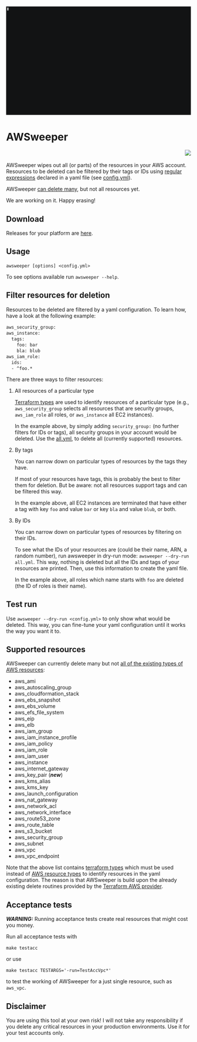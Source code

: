 [![AWSweeper tutorial](img/asciinema-tutorial.gif)](https://asciinema.org/a/149097)


# AWSweeper

<p align="right">
  <a href="https://goreportcard.com/report/github.com/cloudetc/awsweeper">
  <img src="https://goreportcard.com/badge/github.com/cloudetc/awsweeper" /></a>
</p>

AWSweeper wipes out all (or parts) of the resources in your AWS account. Resources to be deleted can be filtered by their tags or IDs
using [regular expressions](https://golang.org/pkg/regexp/syntax/) declared in a yaml file (see [config.yml](dependency/config.yml)).

AWSweeper [can delete many](#supported-resources), but not all resources yet.

We are working on it. Happy erasing!

## Download

Releases for your platform are [here](https://github.com/cloudetc/awsweeper/releases).

## Usage

    awsweeper [options] <config.yml>

To see options available run `awsweeper --help`.
    
## Filter resources for deletion

Resources to be deleted are filtered by a yaml configuration. To learn how, have a look at the following example:

    aws_security_group:
    aws_instance:
      tags:
        foo: bar
        bla: blub
    aws_iam_role:
      ids:
      - ^foo.*            

There are three ways to filter resources:

1) All resources of a particular type

   [Terraform types](https://www.terraform.io/docs/providers/aws/index.html) are used to identify resources of a particular type
   (e.g., `aws_security_group` selects all resources that are security groups, `aws_iam_role` all roles,
   or `aws_instance` all EC2 instances).

   In the example above, by simply adding `security_group:` (no further filters for IDs or tags),
   all security groups in your account would be deleted. Use the [all.yml](./all.yml), to delete all (currently supported) 
   resources.

2) By tags

   You can narrow down on particular types of resources by the tags they have.

   If most of your resources have tags, this is probably the best to filter them 
   for deletion. But be aware: not all resources support tags and can be filtered this way.
   
   In the example above, all EC2 instances are terminated that have either a tag with key `foo` and value `bar` or key `bla` and value `blub`, or both.
   
3) By IDs
   
   You can narrow down on particular types of resources by filtering on their IDs.

   To see what the IDs of your resources are (could be their name, ARN, a random number),
   run awsweeper in dry-run mode: `awsweeper --dry-run all.yml`. This way, nothing is deleted but
   all the IDs and tags of your resources are printed. Then, use this information to create the yaml file.
   
   In the example above, all roles which name starts with `foo` are deleted (the ID of roles is their name).
   
## Test run

 Use `awsweeper --dry-run <config.yml>` to only show what
would be deleted. This way, you can fine-tune your yaml configuration until it works the way you want it to. 

## Supported resources

AWSweeper can currently delete many but not [all of the existing types of AWS resources](http://docs.aws.amazon.com/AWSCloudFormation/latest/UserGuide/aws-template-resource-type-ref.html):

- aws_ami
- aws_autoscaling_group
- aws_cloudformation_stack
- aws_ebs_snapshot
- aws_ebs_volume
- aws_efs_file_system
- aws_eip
- aws_elb
- aws_iam_group
- aws_iam_instance_profile
- aws_iam_policy
- aws_iam_role
- aws_iam_user
- aws_instance
- aws_internet_gateway
- aws_key_pair (***new***)
- aws_kms_alias
- aws_kms_key
- aws_launch_configuration
- aws_nat_gateway
- aws_network_acl
- aws_network_interface
- aws_route53_zone
- aws_route_table
- aws_s3_bucket
- aws_security_group
- aws_subnet
- aws_vpc
- aws_vpc_endpoint

Note that the above list contains [terraform types](https://www.terraform.io/docs/providers/aws/index.html) which must be used instead of [AWS resource types](http://docs.aws.amazon.com/AWSCloudFormation/latest/UserGuide/aws-template-resource-type-ref.html) to identify resources in the yaml configuration.
The reason is that AWSweeper is build upon the already existing delete routines provided by the [Terraform AWS provider](https://github.com/terraform-providers/terraform-provider-aws).

## Acceptance tests

***WARNING:*** Running acceptance tests create real resources that might cost you money.

Run all acceptance tests with

    make testacc

or use

    make testacc TESTARGS='-run=TestAccVpc*'

to test the working of AWSweeper for a just single resource, such as `aws_vpc`.

## Disclaimer

You are using this tool at your own risk! I will not take any responsibility if you delete any critical resources in your
production environments. Use it for your test accounts only.
